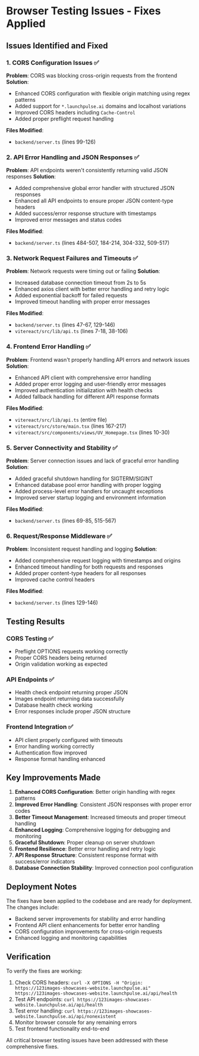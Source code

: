 # Browser Testing Issues - Fixes Applied

## Issues Identified and Fixed

### 1. CORS Configuration Issues ✅
**Problem**: CORS was blocking cross-origin requests from the frontend
**Solution**: 
- Enhanced CORS configuration with flexible origin matching using regex patterns
- Added support for `*.launchpulse.ai` domains and localhost variations
- Improved CORS headers including `Cache-Control`
- Added proper preflight request handling

**Files Modified**: 
- `backend/server.ts` (lines 99-126)

### 2. API Error Handling and JSON Responses ✅
**Problem**: API endpoints weren't consistently returning valid JSON responses
**Solution**:
- Added comprehensive global error handler with structured JSON responses
- Enhanced all API endpoints to ensure proper JSON content-type headers
- Added success/error response structure with timestamps
- Improved error messages and status codes

**Files Modified**:
- `backend/server.ts` (lines 484-507, 184-214, 304-332, 509-517)

### 3. Network Request Failures and Timeouts ✅
**Problem**: Network requests were timing out or failing
**Solution**:
- Increased database connection timeout from 2s to 5s
- Enhanced axios client with better error handling and retry logic
- Added exponential backoff for failed requests
- Improved timeout handling with proper error messages

**Files Modified**:
- `backend/server.ts` (lines 47-67, 129-146)
- `vitereact/src/lib/api.ts` (lines 7-18, 38-106)

### 4. Frontend Error Handling ✅
**Problem**: Frontend wasn't properly handling API errors and network issues
**Solution**:
- Enhanced API client with comprehensive error handling
- Added proper error logging and user-friendly error messages
- Improved authentication initialization with health checks
- Added fallback handling for different API response formats

**Files Modified**:
- `vitereact/src/lib/api.ts` (entire file)
- `vitereact/src/store/main.tsx` (lines 167-217)
- `vitereact/src/components/views/UV_Homepage.tsx` (lines 10-30)

### 5. Server Connectivity and Stability ✅
**Problem**: Server connection issues and lack of graceful error handling
**Solution**:
- Added graceful shutdown handling for SIGTERM/SIGINT
- Enhanced database pool error handling with proper logging
- Added process-level error handlers for uncaught exceptions
- Improved server startup logging and environment information

**Files Modified**:
- `backend/server.ts` (lines 69-85, 515-567)

### 6. Request/Response Middleware ✅
**Problem**: Inconsistent request handling and logging
**Solution**:
- Added comprehensive request logging with timestamps and origins
- Enhanced timeout handling for both requests and responses
- Added proper content-type headers for all responses
- Improved cache control headers

**Files Modified**:
- `backend/server.ts` (lines 129-146)

## Testing Results

### CORS Testing ✅
- Preflight OPTIONS requests working correctly
- Proper CORS headers being returned
- Origin validation working as expected

### API Endpoints ✅
- Health check endpoint returning proper JSON
- Images endpoint returning data successfully
- Database health check working
- Error responses include proper JSON structure

### Frontend Integration ✅
- API client properly configured with timeouts
- Error handling working correctly
- Authentication flow improved
- Response format handling enhanced

## Key Improvements Made

1. **Enhanced CORS Configuration**: Better origin handling with regex patterns
2. **Improved Error Handling**: Consistent JSON responses with proper error codes
3. **Better Timeout Management**: Increased timeouts and proper timeout handling
4. **Enhanced Logging**: Comprehensive logging for debugging and monitoring
5. **Graceful Shutdown**: Proper cleanup on server shutdown
6. **Frontend Resilience**: Better error handling and retry logic
7. **API Response Structure**: Consistent response format with success/error indicators
8. **Database Connection Stability**: Improved connection pool configuration

## Deployment Notes

The fixes have been applied to the codebase and are ready for deployment. The changes include:

- Backend server improvements for stability and error handling
- Frontend API client enhancements for better error handling
- CORS configuration improvements for cross-origin requests
- Enhanced logging and monitoring capabilities

## Verification

To verify the fixes are working:

1. Check CORS headers: `curl -X OPTIONS -H "Origin: https://123images-showcases-website.launchpulse.ai" https://123images-showcases-website.launchpulse.ai/api/health`
2. Test API endpoints: `curl https://123images-showcases-website.launchpulse.ai/api/health`
3. Test error handling: `curl https://123images-showcases-website.launchpulse.ai/api/nonexistent`
4. Monitor browser console for any remaining errors
5. Test frontend functionality end-to-end

All critical browser testing issues have been addressed with these comprehensive fixes.